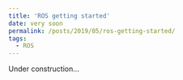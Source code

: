 ```yaml
---
title: 'ROS getting started'
date: very soon
permalink: /posts/2019/05/ros-getting-started/
tags:
  - ROS
---
```


Under construction...
